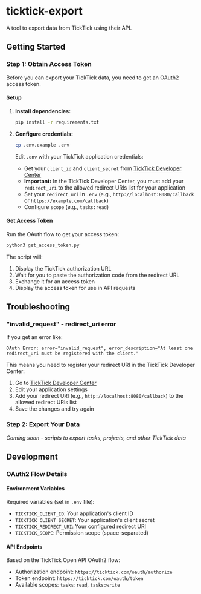 # ticktick-export

A tool to export data from TickTick using their API.

## Getting Started

### Step 1: Obtain Access Token

Before you can export your TickTick data, you need to get an OAuth2 access token.

#### Setup

1. **Install dependencies:**
   ```bash
   pip install -r requirements.txt
   ```

2. **Configure credentials:**
   ```bash
   cp .env.example .env
   ```
   Edit `.env` with your TickTick application credentials:
   - Get your `client_id` and `client_secret` from [TickTick Developer Center](https://developer.ticktick.com/)
   - **Important:** In the TickTick Developer Center, you must add your `redirect_uri` to the allowed redirect URIs list for your application
   - Set your `redirect_uri` in `.env` (e.g., `http://localhost:8080/callback` or `https://example.com/callback`)
   - Configure `scope` (e.g., `tasks:read`)

#### Get Access Token

Run the OAuth flow to get your access token:

```bash
python3 get_access_token.py
```

The script will:
1. Display the TickTick authorization URL
2. Wait for you to paste the authorization code from the redirect URL
3. Exchange it for an access token
4. Display the access token for use in API requests

## Troubleshooting

### "invalid_request" - redirect_uri error

If you get an error like:
```
OAuth Error: error="invalid_request", error_description="At least one redirect_uri must be registered with the client."
```

This means you need to register your redirect URI in the TickTick Developer Center:

1. Go to [TickTick Developer Center](https://developer.ticktick.com/)
2. Edit your application settings
3. Add your redirect URI (e.g., `http://localhost:8080/callback`) to the allowed redirect URIs list
4. Save the changes and try again

### Step 2: Export Your Data

*Coming soon - scripts to export tasks, projects, and other TickTick data*

## Development

### OAuth2 Flow Details

#### Environment Variables

Required variables (set in `.env` file):
- `TICKTICK_CLIENT_ID`: Your application's client ID
- `TICKTICK_CLIENT_SECRET`: Your application's client secret  
- `TICKTICK_REDIRECT_URI`: Your configured redirect URI
- `TICKTICK_SCOPE`: Permission scope (space-separated)

#### API Endpoints

Based on the TickTick Open API OAuth2 flow:
- Authorization endpoint: `https://ticktick.com/oauth/authorize`
- Token endpoint: `https://ticktick.com/oauth/token`
- Available scopes: `tasks:read`, `tasks:write`
